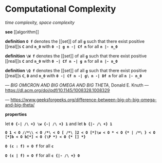 # Computational Complexity

_time complexity, space complexity_

**see** [[algorithm]]

**definition** **`O f`** denotes the [[set]] of all **`g`** such that there exist positive [[real]]s **`C`** and **`n_0`** with **`0 -| g n -| Cf n`** for all **`n |- n_0`**

**definition** **`\W f`** denotes the [[set]] of all **`g`** such that there exist positive [[real]]s **`C`** and **`n_0`** with **`0 -| Cf n -| g n`** for all **`n |- n_0`**

**definition** **`\Q f`** denotes the [[set]] of all **`g`** such that there exist positive [[real]]s **`C`**, **`D`** and **`n_0`** with **`0 -| Cf n -| g\ n -| Df n`** for all **`n |- n_0`**

&mdash; _BIG OMICRON AND BIG OMEGA AND BIG THETA_, Donald E. Knuth &mdash; <https://dl.acm.org/doi/pdf/10.1145/1008328.1008329>

&mdash; <https://www.geeksforgeeks.org/difference-between-big-oh-big-omega-and-big-theta/>

**properties**

let **`0 {-| /\ +} \w {-| /\ +} 1`** and let **`b {|- /\ +} 1`**

**`O 1 < O //*\\ < O /*\ < O [ /*\ ]2 < O [*]\w < O * < O {* | /*\ } < O [*]b < O b[*] < O (\P *) < O {* [] *}`**

**`O (c : f) = O f`** for all **`c`**

**`O (c | f) = O f`** for all **`c {|- /\ +} 0`**
